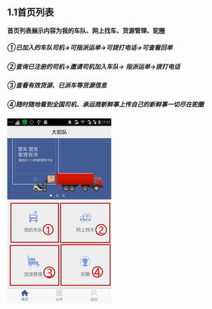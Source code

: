 ## **1.1首页列表**

**首页列表展示内容为我的车队、网上找车、货源管理、驼圈**

##### ①已加入的车队司机→可指派运单→可拨打电话→可查看回单

##### ②查询已注册的司机→邀请司机加入车队→ 指派运单→拨打电话

##### ③查看有效货源、已派车等货源信息

##### ④**随时随地看到全国司机、承运商新鲜事上传自己的新鲜事一切尽在驼圈**

![](/assets/承运商首页列表.png)

